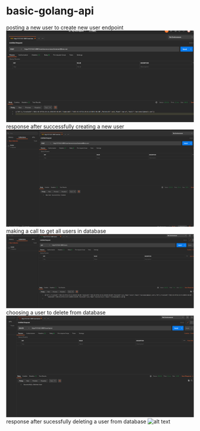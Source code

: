 # basic-golang-api
posting a new user to create new user endpoint 
![alt text](images/newUser.png)
response after successfully creating a new user 
![alt text](images/newUserResponse.png)
making a call to get all users in database 
![alt text](images/getUsers.png)
choosing a user to delete from database 
![alt text](images/deleteUser.png)
response after sucessfully deleting a user from database 
![alt text](http://url/to/deleteUserResponse.png)
